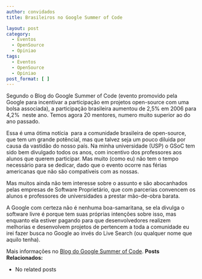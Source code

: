 ```yaml
---
author: convidados
title: Brasileiros no Google Summer of Code

layout: post
category:
  - Eventos
  - OpenSource
  - Opiniao
tags:
  - Eventos
  - OpenSource
  - Opiniao
post_format: [ ]
---
```

Segundo o Blog do Google Summer of Code (evento promovido pela Google para incentivar a participação em projetos open-source com uma bolsa associada), a participação brasileira aumentou de 2,5% em 2006 para 4,2%  neste ano. Temos agora 20 mentores, numero muito superior ao do ano passado.

Essa é uma ótima notícia  para a comunidade brasileira de open-source, que tem um grande potêncial, mas que talvez seja um pouco diluida por causa da vastidão do nosso país. Na minha universidade (USP) o GSoC tem sido bem divulgado todos os anos, com incentivo dos professores aos alunos que querem participar. Mas muito (como eu) não tem o tempo necessário para se dedicar, dado que o evento ocorre nas férias americanas que não são compatíveis com as nossas.

Mas muitos ainda não tem interesse sobre o assunto e são abocanhados pelas empresas de Software Proprietário, que com parcerias convencem os alunos e professores de universidades a prestar mão-de-obra barata.

A Google com certeza não é nenhuma boa-samaritana, se ela divulga o software livre é porque tem suas próprias intenções sobre isso, mas enquanto ela estiver pagando para que desenvolvedores realizem melhorias e desenvolvem projetos de pertencem a toda a comunidade eu irei fazer busca no Google ao invés do Live Search (ou qualquer nome que aquilo tenha).

Mais informações no [Blog do Google Summer of Code][1]. 
**Posts Relacionados:** 
*   No related posts












 [1]: http://googlesummerofcode.blogspot.com/ "Brasilians in Google Summer of Code"





